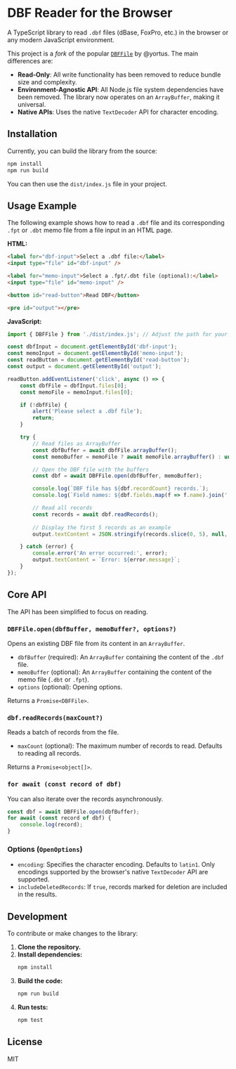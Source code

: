 # DBF Reader for the Browser

A TypeScript library to read `.dbf` files (dBase, FoxPro, etc.) in the browser or any modern JavaScript environment.

This project is a *fork* of the popular [`DBFFile`](https://github.com/yortus/DBFFile) by @yortus. The main differences are:
- **Read-Only**: All write functionality has been removed to reduce bundle size and complexity.
- **Environment-Agnostic API**: All Node.js file system dependencies have been removed. The library now operates on an `ArrayBuffer`, making it universal.
- **Native APIs**: Uses the native `TextDecoder` API for character encoding.

## Installation

Currently, you can build the library from the source:

```bash
npm install
npm run build
```

You can then use the `dist/index.js` file in your project.

## Usage Example

The following example shows how to read a `.dbf` file and its corresponding `.fpt` or `.dbt` memo file from a file input in an HTML page.

**HTML:**
```html
<label for="dbf-input">Select a .dbf file:</label>
<input type="file" id="dbf-input" />

<label for="memo-input">Select a .fpt/.dbt file (optional):</label>
<input type="file" id="memo-input" />

<button id="read-button">Read DBF</button>

<pre id="output"></pre>
```

**JavaScript:**
```javascript
import { DBFFile } from './dist/index.js'; // Adjust the path for your project

const dbfInput = document.getElementById('dbf-input');
const memoInput = document.getElementById('memo-input');
const readButton = document.getElementById('read-button');
const output = document.getElementById('output');

readButton.addEventListener('click', async () => {
    const dbfFile = dbfInput.files[0];
    const memoFile = memoInput.files[0];

    if (!dbfFile) {
        alert('Please select a .dbf file');
        return;
    }

    try {
        // Read files as ArrayBuffer
        const dbfBuffer = await dbfFile.arrayBuffer();
        const memoBuffer = memoFile ? await memoFile.arrayBuffer() : undefined;

        // Open the DBF file with the buffers
        const dbf = await DBFFile.open(dbfBuffer, memoBuffer);

        console.log(`DBF file has ${dbf.recordCount} records.`);
        console.log(`Field names: ${dbf.fields.map(f => f.name).join(', ')}`);

        // Read all records
        const records = await dbf.readRecords();
        
        // Display the first 5 records as an example
        output.textContent = JSON.stringify(records.slice(0, 5), null, 2);

    } catch (error) {
        console.error('An error occurred:', error);
        output.textContent = `Error: ${error.message}`;
    }
});
```

## Core API

The API has been simplified to focus on reading.

### `DBFFile.open(dbfBuffer, memoBuffer?, options?)`

Opens an existing DBF file from its content in an `ArrayBuffer`.

- `dbfBuffer` (required): An `ArrayBuffer` containing the content of the `.dbf` file.
- `memoBuffer` (optional): An `ArrayBuffer` containing the content of the memo file (`.dbt` or `.fpt`).
- `options` (optional): Opening options.

Returns a `Promise<DBFFile>`.

### `dbf.readRecords(maxCount?)`

Reads a batch of records from the file.

- `maxCount` (optional): The maximum number of records to read. Defaults to reading all records.

Returns a `Promise<object[]>`.

### `for await (const record of dbf)`

You can also iterate over the records asynchronously.

```javascript
const dbf = await DBFFile.open(dbfBuffer);
for await (const record of dbf) {
    console.log(record);
}
```

### Options (`OpenOptions`)

- `encoding`: Specifies the character encoding. Defaults to `latin1`. Only encodings supported by the browser's native `TextDecoder` API are supported.
- `includeDeletedRecords`: If `true`, records marked for deletion are included in the results.

## Development

To contribute or make changes to the library:

1.  **Clone the repository.**
2.  **Install dependencies:**
    ```bash
    npm install
    ```
3.  **Build the code:**
    ```bash
    npm run build
    ```
4.  **Run tests:**
    ```bash
    npm test
    ```

## License

MIT